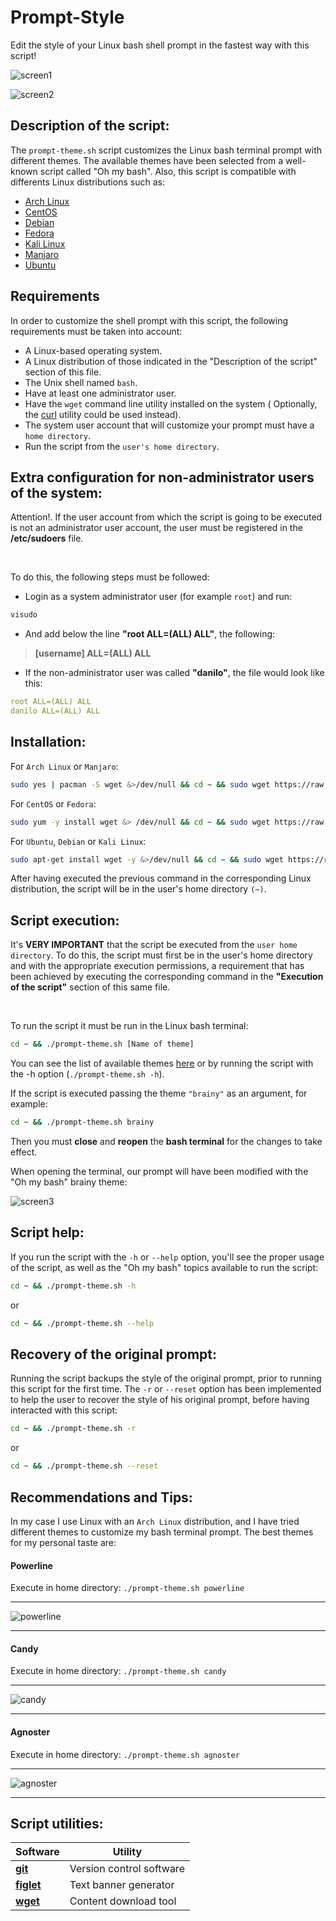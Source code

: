 # Prompt-Style

Edit the style of your Linux bash shell prompt in the fastest way with this script!


![screen1](https://user-images.githubusercontent.com/55488676/152246886-ac3f82da-eacb-4c73-ae10-0330fbe80db9.png)

![screen2](https://user-images.githubusercontent.com/55488676/152246950-ddf5af79-f016-451a-b02b-bdee8db75ab2.png)





## Description of the script:

The ```prompt-theme.sh``` script customizes the Linux bash terminal prompt with different themes.
The available themes have been selected from a well-known script called "Oh my bash".
Also, this script is compatible with differents Linux distributions such as:

- [Arch Linux](https://archlinux.org/)
- [CentOS](https://www.centos.org/)
- [Debian](https://www.debian.org/)
- [Fedora](https://getfedora.org/es/)
- [Kali Linux](https://www.kali.org/)
- [Manjaro](https://manjaro.org/)
- [Ubuntu](https://ubuntu.com/)

## Requirements

In order to customize the shell prompt with this script, the following requirements must be taken into account:

- A Linux-based operating system.
- A Linux distribution of those indicated in the "Description of the script" section of this file.
- The Unix shell named ```bash```.
- Have at least one administrator user.
- Have the ```wget``` command line utility installed on the system ( Optionally, the [curl](https://linux.die.net/man/1/curl) utility could be used instead).
- The system user account that will customize your prompt must have a ```home directory```.
- Run the script from the ```user's home directory```.


## Extra configuration for non-administrator users of the system:

Attention!. If the user account from which the script is going to be executed is not an administrator user account, the user must be registered in the **/etc/sudoers** file.

<br />

To do this, the following steps must be followed:


- Login as a system administrator user (for example ```root```) and run:

```bash
visudo
```                       

- And add below the line **"root ALL=(ALL) ALL"**, the following:


> **[username] ALL=(ALL) ALL**


- If the non-administrator user was called **"danilo"**, the file would look like this:

```yaml
root ALL=(ALL) ALL
danilo ALL=(ALL) ALL
``` 


## Installation:
For ```Arch Linux``` or ```Manjaro```:
```bash
sudo yes | pacman -S wget &>/dev/null && cd ~ && sudo wget https://raw.githubusercontent.com/Danilooo99/Prompt-Style/master/scripts_bash/promp_style/prompt-theme.sh && chmod a+x ~/prompt-theme.sh
```

For ```CentOS``` or ```Fedora```:
```bash
sudo yum -y install wget &> /dev/null && cd ~ && sudo wget https://raw.githubusercontent.com/Danilooo99/Prompt-Style/master/scripts_bash/promp_style/prompt-theme.sh && chmod a+x ~/prompt-theme.sh
```

For ```Ubuntu```, ```Debian``` or ```Kali Linux```:
```bash
sudo apt-get install wget -y &>/dev/null && cd ~ && sudo wget https://raw.githubusercontent.com/Danilooo99/Prompt-Style/master/scripts_bash/promp_style/prompt-theme.sh && chmod a+x ~/prompt-theme.sh
```
After having executed the previous command in the corresponding Linux distribution, the script will be in the user's home directory ```(~)```.

## Script execution:

It's **VERY IMPORTANT** that the script be executed from the ```user home directory```. To do this, the script must first be in the user's home directory and with the appropriate execution permissions, a requirement that has been achieved by executing the corresponding command in the **"Execution of the script"** section of this same file.


<br />

To run the script it must be run in the Linux bash terminal:

```bash
cd ~ && ./prompt-theme.sh [Name of theme]
```

You can see the list of available themes [here](https://github.com/Danilooo99/Prompt-Style/tree/master/scripts_bash/promp_style/themes) or by running the script with the -h option (```./prompt-theme.sh -h```).


If the script is executed passing the theme ```"brainy"``` as an argument, for example:

```bash
cd ~ && ./prompt-theme.sh brainy
```
Then you must **close** and **reopen** the **bash terminal** for the changes to take effect.


When opening the terminal, our prompt will have been modified with the "Oh my bash" brainy theme:

![screen3](https://user-images.githubusercontent.com/55488676/152252717-e931c9e5-990b-4647-b911-4c756d09a7e1.png)


## Script help:

If you run the script with the ```-h``` or ```--help``` option, you'll see the proper usage of the script, as well as the "Oh my bash" topics available to run the script:

```bash
cd ~ && ./prompt-theme.sh -h
```

or

```bash
cd ~ && ./prompt-theme.sh --help
```
## Recovery of the original prompt:

Running the script backups the style of the original prompt, prior to running this script for the first time. The ```-r``` or ```--reset``` option has been implemented to help the user to recover the style of his original prompt, before having interacted with this script:

```bash
cd ~ && ./prompt-theme.sh -r
```

or

```bash
cd ~ && ./prompt-theme.sh --reset
```

## Recommendations and Tips:

In my case I use Linux with an ```Arch Linux``` distribution, and I have tried different themes to customize my bash terminal prompt. The best themes for my personal taste are:

#### Powerline ####

Execute in home directory: ```./prompt-theme.sh powerline```

* * *

![powerline](https://user-images.githubusercontent.com/55488676/152255969-314357c3-f944-415d-9186-0465816ffa74.png)


* * *

#### Candy ####

Execute in home directory: ```./prompt-theme.sh candy```

* * *

![candy](https://user-images.githubusercontent.com/55488676/152256346-5c51bfd4-a99c-43fb-bb20-26cf01727f64.png)


* * *


#### Agnoster ####

Execute in home directory: ```./prompt-theme.sh agnoster```

* * *

![agnoster](https://user-images.githubusercontent.com/55488676/152256504-c54f0a65-4f68-4f32-8e30-2d125c06548d.png)


* * *

## Script utilities:

| Software                                                              | Utility                  |
| --------------------------------------------------------------------- | ------------------------ |
| **[git](https://git-scm.com/)**                                       | Version control software |
| **[figlet](http://www.figlet.org/)**                                  | Text banner generator    |
| **[wget](https://www.gnu.org/software/wget/)**                        | Content download tool    |



